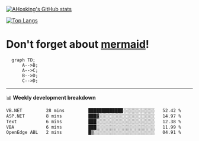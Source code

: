 [![AHosking's GitHub stats](https://github-readme-stats.vercel.app/api?username=ahosking&count_private=true&show_icons=true&theme=onedark&hide_rank=true&include_all_commits=true)](https://github.com/ahosking)

[![Top Langs](https://github-readme-stats.vercel.app/api/top-langs/?username=ahosking&layout=compact&theme=onedark)](https://github.com/ahosking)


# Don't forget about [mermaid](https://github.blog/2022-02-14-include-diagrams-markdown-files-mermaid/)!

```mermaid
  graph TD;
      A-->B;
      A-->C;
      B-->D;
      C-->D;
```
-------

📊 **Weekly development breakdown**

<!--START_SECTION:waka-->

```txt
VB.NET         28 mins         █████████████░░░░░░░░░░░░   52.42 %
ASP.NET        8 mins          ███▓░░░░░░░░░░░░░░░░░░░░░   14.97 %
Text           6 mins          ███░░░░░░░░░░░░░░░░░░░░░░   12.38 %
VBA            6 mins          ███░░░░░░░░░░░░░░░░░░░░░░   11.99 %
OpenEdge ABL   2 mins          █▒░░░░░░░░░░░░░░░░░░░░░░░   04.91 %
```

<!--END_SECTION:waka-->
